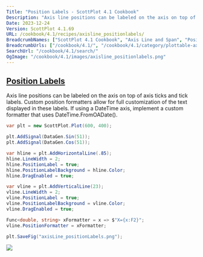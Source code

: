 ```yaml
---
Title: "Position Labels - ScottPlot 4.1 Cookbook"
Description: "Axis line positions can be labeled on the axis on top of axis ticks and tick labels. Custom position formatters allow for full customization of the text displayed in these labels. If using a DateTime axis, implement a custom formatter that uses DateTime.FromOADate()."
Date: 2023-12-24
Version: ScottPlot 4.1.69
URL: /cookbook/4.1/recipes/axisline_positionlabels/
BreadcrumbNames: ["ScottPlot 4.1 Cookbook", "Axis Line and Span", "Position Labels"]
BreadcrumbUrls: ["/cookbook/4.1/", "/cookbook/4.1/category/plottable-axis-line-and-span", "/cookbook/4.1/recipes/axisline_positionlabels/"]
SearchUrl: "/cookbook/4.1/search/"
OgImage: "/cookbook/4.1/images/axisline_positionlabels.png"
---
```


<h2><a id='position-labels' href='/cookbook/4.1/recipes/axisline_positionlabels/'>Position Labels</a></h2>

Axis line positions can be labeled on the axis on top of axis ticks and tick labels. Custom position formatters allow for full customization of the text displayed in these labels. If using a DateTime axis, implement a custom formatter that uses DateTime.FromOADate().

```cs
var plt = new ScottPlot.Plot(600, 400);

plt.AddSignal(DataGen.Sin(51));
plt.AddSignal(DataGen.Cos(51));

var hline = plt.AddHorizontalLine(.85);
hline.LineWidth = 2;
hline.PositionLabel = true;
hline.PositionLabelBackground = hline.Color;
hline.DragEnabled = true;

var vline = plt.AddVerticalLine(23);
vline.LineWidth = 2;
vline.PositionLabel = true;
vline.PositionLabelBackground = vline.Color;
vline.DragEnabled = true;

Func<double, string> xFormatter = x => $"X={x:F2}";
vline.PositionFormatter = xFormatter;

plt.SaveFig("axisLine_positionLabels.png");
```

<img src='../../images/axisline_positionlabels.png' class='d-block mx-auto my-5' />


